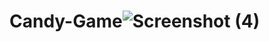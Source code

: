 # Candy-Game![Screenshot (4)](https://github.com/babli1220/Candy-Game/assets/97348566/3216a9f3-9d6f-409b-aa82-11bcf43e93e6)
